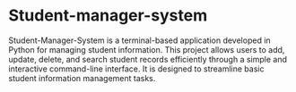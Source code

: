 # Student-manager-system
Student-Manager-System is a terminal-based application developed in Python for managing 
student information. This project allows users to add, update, delete, and search student 
records efficiently through a simple and interactive command-line interface. It is designed to 
streamline basic student information management tasks.
